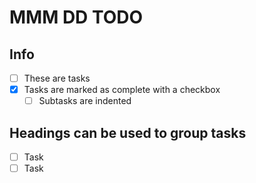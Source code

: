 # MMM DD TODO

## Info

- [ ] These are tasks
- [x] Tasks are marked as complete with a checkbox
  - [ ] Subtasks are indented

## Headings can be used to group tasks

- [ ] Task
- [ ] Task
